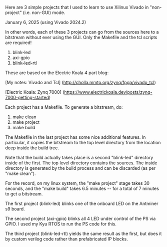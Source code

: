 Here are 3 simple projects that I used to learn to use
Xilinux Vivado in "non-project" (i.e. non-GUI) mode.

January 6, 2025  (using Vivado 2024.2)

In other words, each of these 3 projects can go from the sources here to
a bitstream without ever using the GUI.  Only the Makefile and the
tcl scripts are required!

1. blink-led
2. axi-gpio
3. blink-led-rtl

These are based on the Electric Koala 4 part blog:

[My notes: Vivado and Tcl] (http://cholla.mmto.org/zynq/fpga/vivado_tcl)

[Electric Koala: Zynq 7000] (https://www.electrickoala.dev/posts/zynq-7000-getting-started)

Each project has a Makefile.  To generate a bitstream, do:

1.  make clean
1.  make project
1.  make build

The Makefile in the last project has some nice additional features.
In particular, it copies the bitstream to the top level directory from
the location deep inside the build tree.

Note that the build actually takes place is a second "blink-led" directory inside of the first.
The top level directory contains the sources.  The inside directory is generated by the
build process and can be discarded (as per "make clean").

For the record, on my linux system, the "make project" stage takes 30 seconds,
and the "make build" takes 6.5 minutes -- for a total of 7 minutes to get a bitstream.

The first project (blink-led) blinks one of the onboard LED on the Antminer s9 board.

The second project (axi-gpio) blinks all 4 LED under control of the PS via GPIO.
I used my Kyu RTOS to run the PS code for this.

The third project (blink-led-rtl) yields the same result as the first, but does it
by custom verilog code rather than prefabricated IP blocks.
